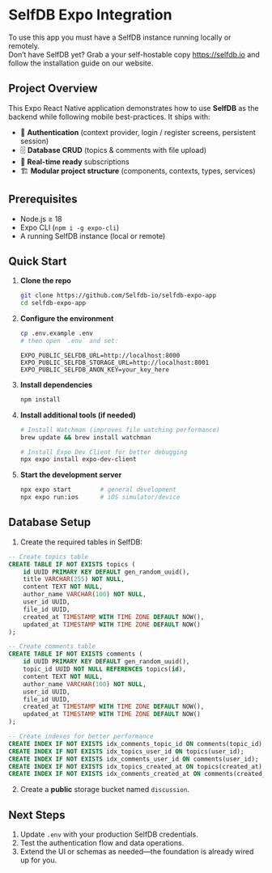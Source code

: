 # SelfDB Expo Integration

To use this app you must have a SelfDB instance running locally or remotely.  
Don’t have SelfDB yet? Grab a your self-hostable copy <https://selfdb.io> and follow the installation guide on our website.

## Project Overview
This Expo React Native application demonstrates how to use **SelfDB** as the backend while following mobile best-practices. It ships with:

- 🔐 **Authentication** (context provider, login / register screens, persistent session)
- 🗄️ **Database CRUD** (topics & comments with file upload)
- 📡 **Real-time ready** subscriptions
- 🏗️ **Modular project structure** (components, contexts, types, services)

## Prerequisites
- Node.js ≥ 18
- Expo CLI (`npm i -g expo-cli`)
- A running SelfDB instance (local or remote)

## Quick Start

1. **Clone the repo**
   ```bash
   git clone https://github.com/Selfdb-io/selfdb-expo-app
   cd selfdb-expo-app
   ```

2. **Configure the environment**
   ```bash
   cp .env.example .env
   # then open `.env` and set:
   ```
   ```env
   EXPO_PUBLIC_SELFDB_URL=http://localhost:8000
   EXPO_PUBLIC_SELFDB_STORAGE_URL=http://localhost:8001
   EXPO_PUBLIC_SELFDB_ANON_KEY=your_key_here
   ```

3. **Install dependencies**
   ```bash
   npm install
   ```

4. **Install additional tools (if needed)**
   ```bash
   # Install Watchman (improves file watching performance)
   brew update && brew install watchman
   
   # Install Expo Dev Client for better debugging
   npx expo install expo-dev-client
   ```

5. **Start the development server**
   ```bash
   npx expo start        # general development
   npx expo run:ios      # iOS simulator/device
   ```



## Database Setup
1. Create the required tables in SelfDB:

```sql
-- Create topics table
CREATE TABLE IF NOT EXISTS topics (
    id UUID PRIMARY KEY DEFAULT gen_random_uuid(),
    title VARCHAR(255) NOT NULL,
    content TEXT NOT NULL,
    author_name VARCHAR(100) NOT NULL,
    user_id UUID,
    file_id UUID,
    created_at TIMESTAMP WITH TIME ZONE DEFAULT NOW(),
    updated_at TIMESTAMP WITH TIME ZONE DEFAULT NOW()
);

-- Create comments table
CREATE TABLE IF NOT EXISTS comments (
    id UUID PRIMARY KEY DEFAULT gen_random_uuid(),
    topic_id UUID NOT NULL REFERENCES topics(id),
    content TEXT NOT NULL,
    author_name VARCHAR(100) NOT NULL,
    user_id UUID,
    file_id UUID,
    created_at TIMESTAMP WITH TIME ZONE DEFAULT NOW(),
    updated_at TIMESTAMP WITH TIME ZONE DEFAULT NOW()
);

-- Create indexes for better performance
CREATE INDEX IF NOT EXISTS idx_comments_topic_id ON comments(topic_id);
CREATE INDEX IF NOT EXISTS idx_topics_user_id ON topics(user_id);
CREATE INDEX IF NOT EXISTS idx_comments_user_id ON comments(user_id);
CREATE INDEX IF NOT EXISTS idx_topics_created_at ON topics(created_at);
CREATE INDEX IF NOT EXISTS idx_comments_created_at ON comments(created_at);
```

2. Create a **public** storage bucket named `discussion`.

## Next Steps
1. Update `.env` with your production SelfDB credentials.  
2. Test the authentication flow and data operations.  
3. Extend the UI or schemas as needed—the foundation is already wired up for you.
